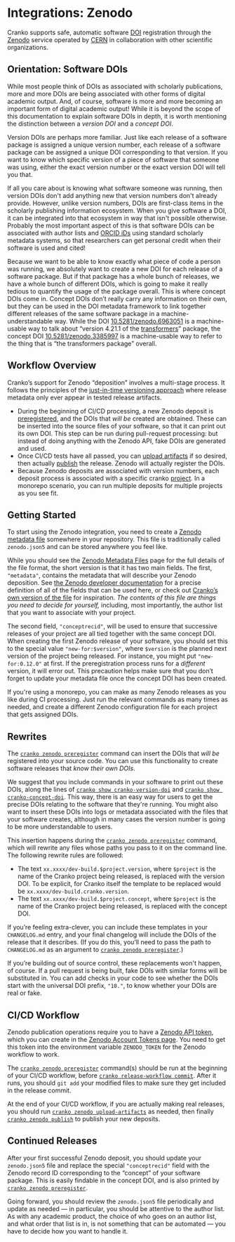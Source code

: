 # Integrations: Zenodo

Cranko supports safe, automatic software [DOI] registration through the [Zenodo]
service operated by [CERN] in collaboration with other scientific organizations.

[DOI]: https://www.doi.org/
[Zenodo]: https://zenodo.org/
[CERN]: https://home.cern/


## Orientation: Software DOIs

While most people think of DOIs as associated with scholarly publications, more
and more DOIs are being associated with other forms of digital academic output.
And, of course, software is more and more becoming an important form of digital
academic output! While it is beyond the scope of this documentation to explain
software DOIs in depth, it is worth mentioning the distinction between a
*version DOI* and a *concept DOI*.

Version DOIs are perhaps more familiar. Just like each release of a software
package is assigned a unique version number, each release of a software package
can be assigned a unique DOI corresponding to that version. If you want to know
which specific version of a piece of software that someone was using, either
the exact version number or the exact version DOI will tell you that.

If all you care about is knowing what software someone was running, then version
DOIs don't add anything new that version numbers don't already provide. However,
unlike version numbers, DOIs are first-class items in the scholarly publishing
information ecosystem. When you give software a DOI, it can be integrated into
that ecosystem in way that isn't possible otherwise. Probably the most important
aspect of this is that software DOIs can be associated with author lists and
[ORCID iDs](https://orcid.org/) using standard scholarly metadata systems, so
that researchers can get personal credit when their software is used and cited!

Because we want to be able to know exactly what piece of code a person was
running, we absolutely want to create a new DOI for each release of a software
package. But if that package has a whole bunch of releases, we have a whole
bunch of different DOIs, which is going to make it really tedious to quantify
the usage of the package overall. This is where concept DOIs come in. Concept
DOIs don’t really carry any information on their own, but they can be used in
the DOI metadata framework to link together different releases of the same
software package in a machine-understandable way. While the DOI
[10.5281/zenodo.6963051] is a machine-usable way to talk about “version 4.21.1
of the [transformers]” package, the concept DOI [10.5281/zenodo.3385997] is a
machine-usable way to refer to the thing that is “the transformers package”
overall.

[10.5281/zenodo.6963051]: https://doi.org/10.5281/zenodo.6963051
[transformers]: https://huggingface.co/transformers
[10.5281/zenodo.3385997]: https://doi.org/10.5281/zenodo.3385997


## Workflow Overview

Cranko’s support for Zenodo “deposition” involves a multi-stage process. It
follows the principles of the [just-in-time versioning approach][jitv] where
release metadata only ever appear in tested release artifacts.

[jitv]: ../jit-versioning/index.md

- During the beginning of CI/CD processing, a new Zenodo deposit is
  [preregistered][prereg], and the DOIs that *will be* created are obtained.
  These can be inserted into the source files of your software, so that it can
  print out its own DOI. This step can be run during pull-request processing:
  but instead of doing anything with the Zenodo API, fake DOIs are generated and
  used.
- Once CI/CD tests have all passed, you can [upload artifacts][upload] if so
  desired, then actually [publish] the release. Zenodo will actually register
  the DOIs.
- Because Zenodo deposits are associated with version numbers, each deposit
  process is associated with a specific cranko [project]. In a monorepo
  scenario, you can run multiple deposits for multiple projects as you see fit.

[prereg]: ../commands/cicd/zenodo-preregister.md
[upload]: ../commands/cicd/zenodo-upload-artifacts.md
[publish]: ../commands/cicd/zenodo-publish.md
[project]: ../concepts/projects.md

## Getting Started

To start using the Zenodo integration, you need to create a [Zenodo metadata
file][zmeta] somewhere in your repository. This file is traditionally called
`zenodo.json5` and can be stored anywhere you feel like.

[zmeta]: ../configuration/zenodo.md

While you should see the [Zenodo Metadata Files][zmeta] page for the full
details of the file format, the short version is that it has two main fields.
The first, `"metadata"`, contains the metadata that will describe your Zenodo
deposition. See [the Zenodo developer documentation][mdformat] for a precise
definition of all of the fields that can be used here, or check out [Cranko’s
own version of the file][cmetafile] for inspiration. *The contents of this file
are things you need to decide for yourself,* including, most importantly, the
author list that you want to associate with your project.

[mdformat]: https://developers.zenodo.org/#deposit-metadata
[cmetafile]: https://github.com/pkgw/cranko/blob/master/ci/zenodo.json5

The second field, `"conceptrecid"`, will be used to ensure that successive
releases of your project are all tied together with the same concept DOI. When
creating the first Zenodo release of your software, you should set this to the
special value `"new-for:$version"`, where `$version` is the planned next version
of the project being released. For instance, you might put `"new-for:0.12.0"` at
first. If the preregistration process runs for a *different* version, it will
error out. This precaution helps make sure that you don’t forget to update your
metadata file once the concept DOI has been created.

If you're using a monorepo, you can make as many Zenodo releases as you like
during CI processing. Just run the relevant commands as many times as needed,
and create a different Zenodo configuration file for each project that gets
assigned DOIs.


## Rewrites

The [`cranko zenodo preregister`][prereg] command can insert the DOIs that *will
be* registered into your source code. You can use this functionality to create
software releases that *know their own DOIs*.

We suggest that you include commands in your software to print out these DOIs,
along the lines of [`cranko show cranko-version-doi`] and [`cranko show
cranko-concept-doi`]. This way, there is an easy way for users to get the
precise DOIs relating to the software that they're running. You might also want
to insert these DOIs into logs or metadata associated with the files that your
software creates, although in many cases the version number is going to be more
understandable to users.

[`cranko show cranko-version-doi`]: ../commands/util/show.md#cranko-show-cranko-version-doi
[`cranko show cranko-concept-doi`]: ../commands/util/show.md#cranko-show-cranko-concept-doi

This insertion happens during the [`cranko zenodo preregister`][prereg] command,
which will rewrite any files whose paths you pass to it on the command line.
The following rewrite rules are followed:

- The text `xx.xxxx/dev-build.$project.version`, where `$project` is the name of
  the Cranko project being released, is replaced with the version DOI. To be
  explicit, for Cranko itself the template to be replaced would be
  `xx.xxxx/dev-build.cranko.version`.
- The text `xx.xxxx/dev-build.$project.concept`, where `$project` is the name of
  the Cranko project being released, is replaced with the concept DOI.

If you’re feeling extra-clever, you can include these templates in your
`CHANGELOG.md` entry, and your final changelog will include the DOIs of the
release that it describes. (If you do this, you’ll need to pass the path to
`CHANGELOG.md` as an argument to [`cranko zenodo preregister`][prereg].)

If you’re building out of source control, these replacements won't happen, of
course. If a pull request is being built, fake DOIs with similar forms will be
substituted in. You can add checks in your code to see whether the DOIs start
with the universal DOI prefix, `"10."`, to know whether your DOIs are real or
fake.


## CI/CD Workflow

Zenodo publication operations require you to have a [Zenodo API token][zdev],
which you can create in the [Zenodo Account Tokens page][ztok]. You need to get
this token into the environment variable `ZENODO_TOKEN` for the Zenodo workflow
to work.

[zdev]: https://developers.zenodo.org/
[ztok]: https://zenodo.org/account/settings/applications/tokens/new/

The [`cranko zenodo preregister`][prereg] command(s) should be run at the
beginning of your CI/CD workflow, before [`cranko release-workflow commit`].
After it runs, you should `git add` your modified files to make sure they get
included in the release commit.

[`cranko release-workflow commit`]: ./release-workflow-commit.md

At the end of your CI/CD workflow, if you are actually making real releases, you
should run [`cranko zenodo upload-artifacts`][upload] as needed, then finally
[`cranko zenodo publish`][publish] to publish your new deposits.


## Continued Releases

After your first successful Zenodo deposit, you should update your
`zenodo.json5` file and replace the special `"conceptrecid"` field with the
Zenodo record ID corresponding to the “concept” of your software package. This
is easily findable in the concept DOI, and is also printed by
[`cranko zenodo preregister`][prereg].

Going forward, you should review the `zenodo.json5` file periodically and update
as needed — in particular, you should be attentive to the author list. As with
any academic product, the choice of who goes on an author list, and what order
that list is in, is not something that can be automated — you have to decide how
you want to handle it.

